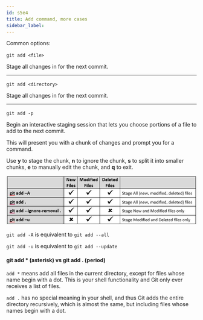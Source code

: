 ```yaml
---
id: s5e4
title: Add command, more cases
sidebar_label:
---
```


Common options:

`git add <file>`

Stage all changes in <file> for the next commit.

---

`git add <directory>`

Stage all changes in <directory> for the next commit.

---

`git add -p`

Begin an interactive staging session that lets you choose portions of a file to add to the next commit.

This will present you with a chunk of changes and prompt you for a command.

Use **y** to stage the chunk, **n** to ignore the chunk, **s** to split it into smaller chunks, **e** to manually edit the chunk, and **q** to exit.


![xxx](https://raw.githubusercontent.com/ChickenKyiv/awesome-git-article/master/img/commands/KwOLu.jpg)

`git add -A` is equivalent to `git add --all`

`git add -u` is equivalent to `git add --update`


#### git add * (asterisk) vs git add . (period)

`add *` means add all files in the current directory, except for files whose name begin with a dot.
This is your shell functionality and Git only ever receives a list of files.


`add .` has no special meaning in your shell, and thus Git adds the entire directory recursively, which is almost the same, but including files whose names begin with a dot.

